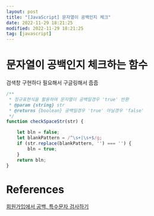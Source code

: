 ```yaml
---
layout: post
title: "[JavaScript] 문자열이 공백인지 체크"
date: 2022-11-29 18:21:25
modified: 2022-11-29 18:21:25
tag: [javascript]
---
```


# 문자열이 공백인지 체크하는 함수
검색창 구현하다 필요해서 구글링해서 줍줍

```javascript
/**
 * 정규표현식을 활용하여 문자열이 공백일경우 'true' 반환
 * @param {string} str 
 * @returns {boolean} 공백일경우 'true' 아닐경우 'false'
 */
function checkSpaceStr(str) {

    let bln = false;
    let blankPattern = /^\s+|\s+$/g;
    if (str.replace(blankPattern, '') === '') {
        bln = true;
    }
    return bln;
}
```

# References
[회원가입에서 공백, 특수문자 검사하기](https://escapefromcoding.tistory.com/289)
